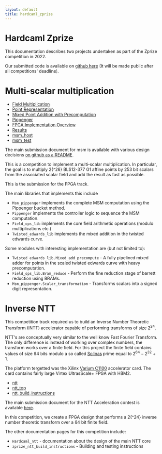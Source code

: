 ```yaml
---
layout: default
title: hardcaml_zprize
---
```


# Hardcaml Zprize

This documentation describes two projects undertaken as part of the Zprize competition in 2022.

Our submitted code is available on [github here](https://github.com/fyquah/hardcaml_zprize)
(It will be made public after all competitions' deadline).

# Multi-scalar multiplication

* [Field Multiplication](msm_field_multiplication.html)
* [Point Representation](msm_point_representation.html)
* [Mixed Point Addition with Precomputation](msm_mixed_point_addition_with_precomputation.html)
* [Pippenger](pippenger.html)
* [FPGA Implementation Overview](msm_implementation_overview.html)
* [Results]()
* [msm\_host](msm_host.html)
* [msm\_test](msm_test.html)

The main submission document for msm is available with various design decisions
[on github as a README](https://github.com/fyquah/hardcaml_zprize/blob/master/zprize/msm_pippenger/README.md).

This is a competition to implement a multi-scalar multiplication. In particular, the goal is to
multiply 2{^26} BLS12-377 G1 affine points by 253 bit scalars from the associated scalar field and
add the result as fast as possible.

This is the submission for the FPGA track.

The main libraries that implements this include

- `Msm_pippenger` implements the complete MSM computation using the Pippenger
  bucket method.
- `Pippenger` implements the controller logic to sequence the MSM computation.
- `Field_ops_lib` implements the core field arithmetic operations (modulo
  multiplications etc.)
- `Twisted_edwards_lib` implements the mixed addition in the twisted edwards
  curve.

Some modules with interesting implementation are (but not limited to):

- `Twisted_edwards_lib.Mixed_add_precompute` - A fully pipelined mixed adder
  for points in the scaled twisted edwards curve with heavy precomputation.
- `Field_ops_lib.Bram_reduce` - Perform the fine reduction stage of barrett
  reduction using BRAMs.
- `Msm_pippenger.Scalar_transformation` - Transforms scalars into a signed
  digit representation.

# Inverse NTT

This competition track required us to build an Inverse Number
Theoretic Transform (INTT) accelerator capable of performing
transforms of size $2^24$.

NTT's are conceptually very similar to the well know Fast Fourier
Transform. The only difference is instead of working over complex
numbers, the transform works over a finite field. For this project the
finite field contains values of size 64 bits modulo a so called
[Solinas](https://en.wikipedia.org/wiki/Solinas_prime) prime equal to
$2^64 - 2^32 + 1$.

The platform tergetted was the Xilinx [Varium
C1100](https://www.xilinx.com/products/accelerators/varium/c1100.html)
accelerator card. The card contains fairly large Virtex UltrasScale+
FPGA with HBM2.

* [ntt](ntt.html)
* [ntt\_top](ntt_top.html)
* [ntt\_build\_instructions](ntt_build_instructions.html)

The main submission document for the NTT Acceleration contest is available [here](hardcaml_ntt).

In this competition, we create a FPGA design that performs a 2{^24} inverse
number theoretic transform over a 64 bit finite field.

The other documentation pages for this competition include:

- `Hardcaml_ntt` - documentation about the design of the main NTT core
- `zprize_ntt_build_instructions` - Building and testing instructions
